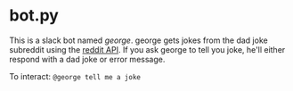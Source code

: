 # bot.py

This is a slack bot named *george*. george gets jokes from the dad joke subreddit using the [reddit API](https://www.reddit.com/dev/api/). If you ask george to tell you joke, he'll either respond with a dad joke or error message.

To interact: `@george tell me a joke`